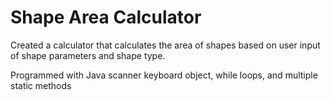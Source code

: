 # Shape Area Calculator
 Created a calculator that calculates the area of shapes based on user input of shape parameters and shape type. 
 
 Programmed with Java scanner keyboard object, while loops, and multiple static methods
